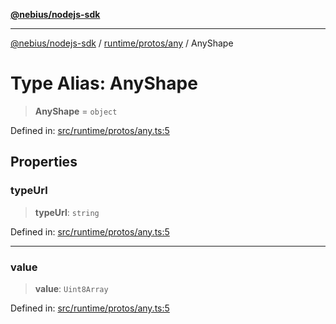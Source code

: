 [**@nebius/nodejs-sdk**](../../../../README.md)

***

[@nebius/nodejs-sdk](../../../../README.md) / [runtime/protos/any](../README.md) / AnyShape

# Type Alias: AnyShape

> **AnyShape** = `object`

Defined in: [src/runtime/protos/any.ts:5](https://github.com/nebius/nodejs-sdk/blob/a37d220b2851e3bf0d396cb03828d544f584df45/src/runtime/protos/any.ts#L5)

## Properties

### typeUrl

> **typeUrl**: `string`

Defined in: [src/runtime/protos/any.ts:5](https://github.com/nebius/nodejs-sdk/blob/a37d220b2851e3bf0d396cb03828d544f584df45/src/runtime/protos/any.ts#L5)

***

### value

> **value**: `Uint8Array`

Defined in: [src/runtime/protos/any.ts:5](https://github.com/nebius/nodejs-sdk/blob/a37d220b2851e3bf0d396cb03828d544f584df45/src/runtime/protos/any.ts#L5)

